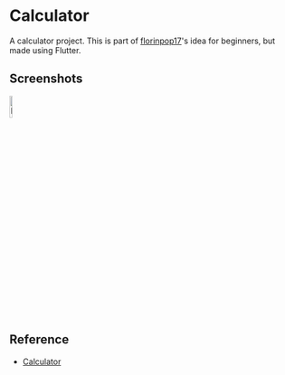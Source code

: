 # Calculator

A calculator project. This is part of [florinpop17](https://github.com/florinpop17/)'s idea for beginners, but made using Flutter.

## Screenshots

<p>
<img src="https://i.imgur.com/JAUVtof.png" alt="First Screenshot" width="10%" height="10%"/>
</p>

## Reference

- [Calculator](https://github.com/florinpop17/app-ideas/blob/master/Projects/1-Beginner/Calculator-App.md)
